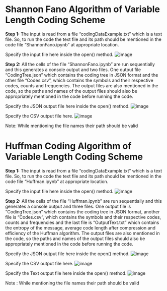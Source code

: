 # Shannon Fano Algorithm of Variable Length Coding Scheme



**Step 1:** The input is read from a file “codingDataExample.txt” which is a text file. So, to run the code the text file and its path should be mentioned in the code file “ShannonFano.ipynb”  at appropriate location. 



Specify the input file here inside the open() method.
![image](https://user-images.githubusercontent.com/77391839/229270763-5569150c-8ad3-44e8-98dd-c89ff9310e88.jpeg)



**Step 2:** All the cells of the file “ShannonFano.ipynb”  are run sequentially and this generates a  console output and two files. One output  file “CodingTree.json” which contains the coding tree in JSON format and the other file “Codes.csv”,  which contains the symbols and their respective codes, counts and frequencies. The output files are also mentioned in the code, so the paths and names of the output files should also be appropriately mentioned in the code before running the code.



Specify the JSON output file here inside the open() method.
![image](https://user-images.githubusercontent.com/77391839/229270868-745fc3f0-4025-47b9-ba46-308c498f6a6e.jpeg)



Specify the CSV output file here.
![image](https://user-images.githubusercontent.com/77391839/229270891-2ff6453f-2db8-4469-a89f-dc370205a9d4.jpeg)



Note: While mentioning the file names their path should be valid 




# Huffman Coding Algorithm of Variable Length Coding Scheme



**Step 1:** The input is read from a file “codingDataExample.txt” which is a text file. So, to run the code the text file and its path should be mentioned in the code file “Huffman.ipynb”  at appropriate location. 



Specify the input file here inside the open() method.
![image](https://user-images.githubusercontent.com/77391839/229271048-3b40f2f3-9656-4708-acc9-2a09816ff8b3.jpeg)



**Step 2:** All the cells of the file “Huffman.ipynb” are run sequentially and this generates a  console output and three files. One output  file is “CodingTree.json” which contains the coding tree in JSON format, another  file is “Codes.csv”,  which contains the symbols and their respective codes, counts and frequencies and the last file is “OutputText.txt” which contains the entropy of the message, average code length after compression and efficiency of the Huffman algorithm. The output files are also mentioned in the code, so the paths and names of the output files should also be appropriately mentioned in the code before running the code.



Specify the JSON output file here inside the open() method.
![image](https://user-images.githubusercontent.com/77391839/229271064-4c674fb1-38f6-42ca-9a96-88bcff4ffeda.jpeg)



Specify the CSV output file here.
![image](https://user-images.githubusercontent.com/77391839/229271076-eccbfa7c-50eb-4d38-954b-f70ad40a1ecf.jpeg)




Specify the Text output file here inside the open() method.
![image](https://user-images.githubusercontent.com/77391839/229271083-880331b0-11a6-49aa-8bd0-223cbff9944b.jpeg)

 
Note : While mentioning the file names their path should be valid 
